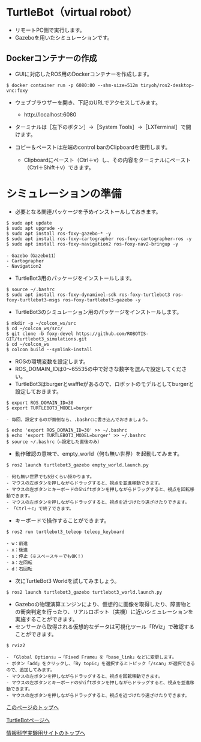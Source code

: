 # TurtleBot（virtual robot）
- リモートPC側で実行します。
- Gazeboを用いたシミュレーションです。

## Dockerコンテナーの作成
- GUIに対応したROS用のDockerコンテナーを作成します。
```
$ docker container run -p 6080:80 --shm-size=512m tiryoh/ros2-desktop-vnc:foxy
```

- ウェブブラウザーを開き、下記のURLでアクセスしてみます。
    - http://localhost:6080

- ターミナルは［左下のボタン］→［System Tools］→［LXTerminal］で開けます。
- コピー＆ペーストは左端のcontrol barのClipboardを使用します。
    - Clipboardにペースト（Ctrl＋v）し、その内容をターミナルにペースト（Ctrl＋Shift＋v）できます。


# シミュレーションの準備
- 必要となる関連パッケージを予めインストールしておきます。
```
$ sudo apt update
$ sudo apt upgrade -y
$ sudo apt install ros-foxy-gazebo-* -y
$ sudo apt install ros-foxy-cartographer ros-foxy-cartographer-ros -y
$ sudo apt install ros-foxy-navigation2 ros-foxy-nav2-bringup -y
```
    - Gazebo（Gazebo11）
    - Cartographer
    - Navigation2

- TurtleBot3用のパッケージをインストールします。
```
$ source ~/.bashrc
$ sudo apt install ros-foxy-dynamixel-sdk ros-foxy-turtlebot3 ros-foxy-turtlebot3-msgs ros-foxy-turtlebot3-gazebo -y
```

- TurtleBot3のシミュレーション用のパッケージをインストールします。
```
$ mkdir -p ~/colcon_ws/src
$ cd ~/colcon_ws/src/
$ git clone -b foxy-devel https://github.com/ROBOTIS-GIT/turtlebot3_simulations.git
$ cd ~/colcon_ws
$ colcon build --symlink-install
```

- ROSの環境変数を設定します。
- ROS_DOMAIN_IDは0～65535の中で好きな数字を選んで設定してください。
- TurtleBot3はburgerとwaffleがあるので、ロボットのモデルとしてburgerと設定しておきます。
```
$ export ROS_DOMAIN_ID=30
$ export TURTLEBOT3_MODEL=burger
```
    - 毎回、設定するのが面倒なら、.bashrcに書き込んでおきましょう。
```
$ echo 'export ROS_DOMAIN_ID=30' >> ~/.bashrc
$ echo 'export TURTLEBOT3_MODEL=burger' >> ~/.bashrc
$ source ~/.bashrc（←設定した直後のみ）
```

- 動作確認の意味で、empty_world（何も無い世界）を起動してみます。
```
$ ros2 launch turtlebot3_gazebo empty_world.launch.py
```
    - 何も無い世界でも5分くらい掛かります。
    - マウスの左ボタンを押しながらドラッグすると、視点を並進移動できます。
    - マウスの左ボタンとキーボードのShiftボタンを押しながらドラッグすると、視点を回転移動できます。
    - マウスの左ボタンを押しながらドラッグすると、視点を近づけたり遠ざけたりできます。
    - 「Ctrl＋c」で終了できます。

- キーボードで操作することができます。
```
$ ros2 run turtlebot3_teleop teleop_keyboard
```
    - w：前進
    - x：後進
    - s：停止（※スペースキーでもOK！）
    - a：左回転
    - d：右回転

- 次にTurtleBot3 Worldを試してみましょう。
```
$ ros2 launch turtlebot3_gazebo turtlebot3_world.launch.py
```

- Gazeboの物理演算エンジンにより、仮想的に画像を取得したり、障害物との衝突判定を行ったり、リアルロボット（実機）に近いシミュレーションを実施することができます。
- センサーから取得される仮想的なデータは可視化ツール「RViz」で確認することができます。
```
$ rviz2
```
    - 「Global Options」→「Fixed Frame」を「base_link」などに変更します。
    - ボタン「add」をクリックし、「By topic」を選択するとトピック「/scan」が選択できるので、追加してみます。
    - マウスの左ボタンを押しながらドラッグすると、視点を回転移動できます。
    - マウスの左ボタンとキーボードのShiftボタンを押しながらドラッグすると、視点を並進移動できます。
    - マウスの左ボタンを押しながらドラッグすると、視点を近づけたり遠ざけたりできます。

[このページのトップへ](#)

[TurtleBotページへ](https://stl-apu.github.io/laboratory_experiments/ros_turtlebot)

[情報科学実験用サイトのトップへ](https://stl-apu.github.io/laboratory_experiments/)
